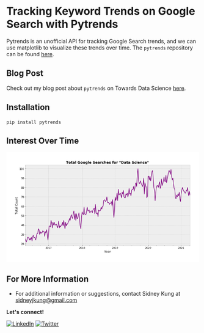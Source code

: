 # Tracking Keyword Trends on Google Search with Pytrends

Pytrends is an unofficial API for tracking Google Search trends, and we can use matplotlib to visualize these trends over time. The `pytrends` repository can be found [here](https://github.com/GeneralMills/pytrends).

## Blog Post

Check out my blog post about `pytrends` on Towards Data Science [here](https://towardsdatascience.com/jupyter-notebook-not-rendering-on-github-heres-a-simple-solution-e51aa6ca29b6?sk=bad177d6b37fcbd0cae5ab39a1cf4094).

## Installation
```
pip install pytrends
```

## Interest Over Time

![ds](./data_science.png)

## For More Information

- For additional information or suggestions, contact Sidney Kung at [sidneyjkung@gmail.com](mailto:sidneyjkung@gmail.com)

**Let's connect!**

<a href="https://www.linkedin.com/in/sidneykung/" target="_blank"><img alt="LinkedIn" src="https://img.shields.io/badge/linkedin-%230077B5.svg?&style=for-the-badge&logo=linkedin&logoColor=white" /></a> <a href="https://twitter.com/sidney_k98" target="_blank"><img alt="Twitter" src="https://img.shields.io/badge/twitter-%231DA1F2.svg?&style=for-the-badge&logo=twitter&logoColor=white" /></a>
